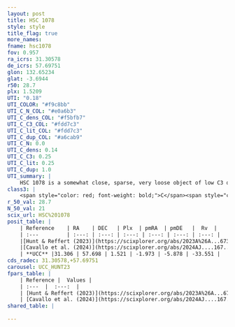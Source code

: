 ```yaml
---
layout: post
title: HSC 1078
style: style
title_flag: true
more_names: 
fname: hsc1078
fov: 0.957
ra_icrs: 31.30578
de_icrs: 57.69751
glon: 132.65234
glat: -3.6944
r50: 28.7
plx: 1.5209
UTI: "0.18"
UTI_COLOR: "#f9c8bb"
UTI_C_N_COL: "#e0a6b3"
UTI_C_dens_COL: "#f5bfb7"
UTI_C_C3_COL: "#fdd7c3"
UTI_C_lit_COL: "#fdd7c3"
UTI_C_dup_COL: "#a6cab9"
UTI_C_N: 0.0
UTI_C_dens: 0.14
UTI_C_C3: 0.25
UTI_C_lit: 0.25
UTI_C_dup: 1.0
UTI_summary: |
    HSC 1078 is a somewhat close, sparse, very loose object of low C3 quality. It was recently reported in the literature.<br><br><span style="color: #99180f; font-weight: bold;">Warning: </span>contains less than 25 stars with <i>P>0.5</i> estimated.
class3: |
    <span style="color: red; font-weight: bold;">C</span><span style="color: red; font-weight: bold;">C</span>
r_50_val: 28.7
N_50_val: 21
scix_url: HSC%201078
posit_table: |
    | Reference    | RA    | DEC   | Plx  | pmRA  | pmDE   |  Rv  |
    | :---         | :---: | :---: | :---: | :---: | :---: | :---: |
    |[Hunt & Reffert (2023)](https://scixplorer.org/abs/2023A%26A...673A.114H) | 31.276 | 57.768 | 1.519 | -1.856 | -5.912 | -33.847 |
    |[Cavallo et al. (2024)](https://scixplorer.org/abs/2024AJ....167...12C) | 31.966 | 57.598 | 1.522 | -- | -- | -- |
    | **UCC** |31.306 | 57.698 | 1.521 | -1.973 | -5.878 | -33.551 | 
cds_radec: 31.30578,+57.69751
carousel: UCC_HUNT23
fpars_table: |
    | Reference |  Values |
    | :---  |  :---:  |
    | [Hunt & Reffert (2023)](https://scixplorer.org/abs/2023A%26A...673A.114H) | `AV50=0.425, diffAV50=0.243, MOD50=8.971, logAge50=8.364` |
    | [Cavallo et al. (2024)](https://scixplorer.org/abs/2024AJ....167...12C) | `AV50=0.67, dMod50=9.04, logAge50=8.62, [Fe/H]50=0.26` |
shared_table: |
    
---
```

